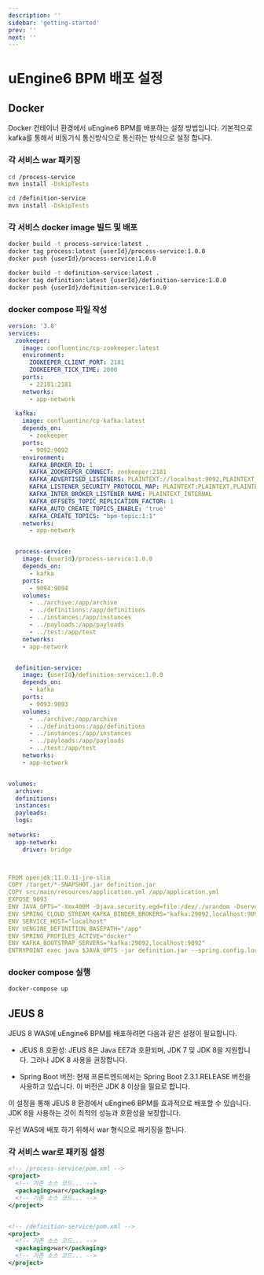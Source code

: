 ```yaml
---
description: ''
sidebar: 'getting-started'
prev: ''
next: ''
---
```


# uEngine6 BPM 배포 설정

## Docker
Docker 컨테이너 환경에서 uEngine6 BPM를 배포하는 설정 방법입니다. 기본적으로 kafka를 통해서 비동기식 통신방식으로 통신하는 방식으로 설정 합니다. 

### 각 서비스 war 패키징
```bash
cd /process-service
mvn install -DskipTests

cd /definition-service
mvn install -DskipTests
```

### 각 서비스 docker image 빌드 및 배포
```bash
docker build -t process-service:latest .
docker tag process:latest {userId}/process-service:1.0.0
docker push {userId}/process-service:1.0.0

docker build -t definition-service:latest .
docker tag definition:latest {userId}/definition-service:1.0.0
docker push {userId}/definition-service:1.0.0
```

### docker compose 파일 작성
```yaml
version: '3.8'
services:
  zookeeper:
    image: confluentinc/cp-zookeeper:latest
    environment:
      ZOOKEEPER_CLIENT_PORT: 2181
      ZOOKEEPER_TICK_TIME: 2000
    ports:
      - 22181:2181
    networks:
      - app-network
 
  kafka:
    image: confluentinc/cp-kafka:latest
    depends_on:
      - zookeeper
    ports:
      - 9092:9092
    environment:
      KAFKA_BROKER_ID: 1
      KAFKA_ZOOKEEPER_CONNECT: zookeeper:2181
      KAFKA_ADVERTISED_LISTENERS: PLAINTEXT://localhost:9092,PLAINTEXT_INTERNAL://kafka:29092
      KAFKA_LISTENER_SECURITY_PROTOCOL_MAP: PLAINTEXT:PLAINTEXT,PLAINTEXT_INTERNAL:PLAINTEXT
      KAFKA_INTER_BROKER_LISTENER_NAME: PLAINTEXT_INTERNAL
      KAFKA_OFFSETS_TOPIC_REPLICATION_FACTOR: 1
      KAFKA_AUTO_CREATE_TOPICS_ENABLE: 'true'
      KAFKA_CREATE_TOPICS: "bpm-topic:1:1"
    networks:
      - app-network


  process-service:
    image: {userId}/process-service:1.0.0
    depends_on:
      - kafka
    ports:
      - 9094:9094
    volumes:
      - ../archive:/app/archive
      - ../definitions:/app/definitions
      - ../instances:/app/instances
      - ../payloads:/app/payloads
      - ../test:/app/test
    networks:
    - app-network


  definition-service:
    image: {userId}/definition-service:1.0.0
    depends_on:
      - kafka
    ports:
      - 9093:9093
    volumes:
      - ../archive:/app/archive
      - ../definitions:/app/definitions
      - ../instances:/app/instances
      - ../payloads:/app/payloads
      - ../test:/app/test
    networks:
    - app-network


volumes:
  archive:
  definitions:
  instances:
  payloads:
  logs:
 
networks:
  app-network:
    driver: bridge



FROM openjdk:11.0.11-jre-slim
COPY /target/*-SNAPSHOT.jar definition.jar
COPY src/main/resources/application.yml /app/application.yml
EXPOSE 9093
ENV JAVA_OPTS="-Xmx400M -Djava.security.egd=file:/dev/./urandom -Dserver.port=9093"
ENV SPRING_CLOUD_STREAM_KAFKA_BINDER_BROKERS="kafka:29092,localhost:9092"
ENV SERVICE_HOST="localhost"
ENV UENGINE_DEFINITION_BASEPATH="/app"
ENV SPRING_PROFILES_ACTIVE="docker"
ENV KAFKA_BOOTSTRAP_SERVERS="kafka:29092,localhost:9092"
ENTRYPOINT exec java $JAVA_OPTS -jar definition.jar --spring.config.location=/app/application.yml
```

### docker compose 실행
```bash
docker-compose up
```



## JEUS 8
JEUS 8 WAS에 uEngine6 BPM를 배포하려면 다음과 같은 설정이 필요합니다.

- JEUS 8 호환성: JEUS 8은 Java EE7과 호환되며, JDK 7 및 JDK 8을 지원합니다. 그러나 JDK 8 사용을 권장합니다.

- Spring Boot 버전: 현재 프론트엔드에서는 Spring Boot 2.3.1.RELEASE 버전을 사용하고 있습니다. 이 버전은 JDK 8 이상을 필요로 합니다.

이 설정을 통해 JEUS 8 환경에서 uEngine6 BPM를 효과적으로 배포할 수 있습니다. JDK 8을 사용하는 것이 최적의 성능과 호환성을 보장합니다.

우선 WAS에 배포 하기 위해서 war 형식으로 패키징을 합니다. 

### 각 서비스 war로 패키징 설정
```xml
<!-- /process-service/pom.xml -->
<project>
  <!-- 기존 소스 코드... -->
  <packaging>war</packaging>
  <!-- 기존 소스 코드... -->
</project>


<!-- /definition-service/pom.xml -->
<project>
  <!-- 기존 소스 코드... -->
  <packaging>war</packaging>
  <!-- 기존 소스 코드... -->
</project>
```
